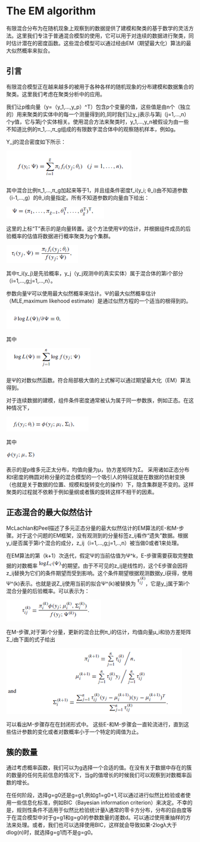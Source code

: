 # The EM algorithm

有限混合分布为在随机现象上观察到的数据提供了建模和聚类的基于数学的灵活方法。这里我们专注于普通混合模型的使用，它可以用于对连续的数据进行聚类，同时估计潜在的密度函数。这些混合模型可以通过经由EM（期望最大化）算法的最大似然概率来拟合。

## 引言

有限混合模型正在越来越多的被用于各种各样的随机现象的分布建模和数据集合的聚类。这里我们考虑在聚类分析中的应用。

我们让p维向量（y=（y_1,…,y_p）^T）包含p个变量的值，这些值是由n个（独立的）用来聚类的实体中的每一个测量得到的,同时我们让y_j表示与第j（j=1,…,n）个y值，它与第j个实体相关。使用混合方法来聚类时，y_1,…,y_n被假设为由一些不知道比例的π_1,…,π_g组成的有限数字混合体中的观察随机样本，例如g。

Y_j的混合密度如下所示：

![](https://github.com/ankang1993/data-mining-algorithms/blob/master/figure/5.1.png)

其中混合比例π_1,…,π_g加起来等于1，并且组条件密度f_i(y_i; θ_i)由不知道参数（i-1,…,g）的θ_i向量指定。所有不知道参数的向量由下给出：

![](https://github.com/ankang1993/data-mining-algorithms/blob/master/figure/5.2.png)

这里的上标“T”表示的是向量转置。这个方法使用Ψ的估计，并根据组件成员的后验概率的估值将数据进行概率聚类为g个集群。

![](https://github.com/ankang1993/data-mining-algorithms/blob/master/figure/5.3.png)

其中τ_i(y_j)是先验概率，y_j（y_j观测中的真实实体）属于混合体的第i个部分（i=1,…,g;j=1,…,n）。

参数向量Ψ可以使用最大似然概率来估计。Ψ的最大似然概率估计（MLE,maximum likehood estimate）是通过似然方程的一个适当的根得到的。

![](https://github.com/ankang1993/data-mining-algorithms/blob/master/figure/5.4.png)

其中

![](https://github.com/ankang1993/data-mining-algorithms/blob/master/figure/5.5.png)

是Ψ的对数似然函数。符合局部极大值的上式解可以通过期望最大化（EM）算法得到。

对于连续数据的建模，组件条件密度通常被认为属于同一参数族，例如正态。在这种情况下，

![](https://github.com/ankang1993/data-mining-algorithms/blob/master/figure/5.6.png)

其中

![](https://github.com/ankang1993/data-mining-algorithms/blob/master/figure/5.7.png)

表示的是p维多元正太分布，均值向量为μ，协方差矩阵为Σ。
采用诸如正态分布和t密度的椭圆对称分量的混合模型的一个吸引人的特征就是在数据的仿射变换（也就是关于数据的位置、规模和旋转变化的操作）下，隐含集群是不变的。这样聚类的过程就不依赖于例如量纲或者簇的旋转这样不相干的因素。

## 正态混合的最大似然估计

McLachlan和Peel描述了多元正态分量的最大似然估计的EM算法的E-和M-步骤。对于这个问题的EM框架，没有观测到的分量标签z_ij看作“遗失”数据。根据y_i是否属于第i个混合的成分，z_ij（i=1,…,g;j=1,..,n）被当做0或者1来处理。

在EM算法的第（k+1）次迭代，假定Ψ的当前估值为Ψ^k，E-步骤需要获取完整数据的对数概率![](https://github.com/ankang1993/data-mining-algorithms/blob/master/figure/5.8.png)的期望。由于不可见的z_ij是线性的，这个E步骤会因将z_ij替换为它们的条件期望而受到影响。这个条件期望根据观测数据y_i获得，使用Ψ^(k)表示。也就是说Z_ij使用当前的拟合Ψ^(k)被替换为![](https://github.com/ankang1993/data-mining-algorithms/blob/master/figure/5.9.png)，它是y_j属于第i个混合分量的后验概率。可以表示为：

![](https://github.com/ankang1993/data-mining-algorithms/blob/master/figure/5.10.png)

在M-步骤,对于第i个分量，更新的混合比例π_i的估计，均值向量μ_i和协方差矩阵Σ_i由下面的式子给出

![](https://github.com/ankang1993/data-mining-algorithms/blob/master/figure/5.11.png)

可以看出M-步骤存在在封闭形式中。 
这些E-和M-步骤会一直轮流进行，直到这些估计参数的变化或者对数概率小于一个特定的阈值为止。

## 簇的数量

通过考虑概率函数，我们可以为g选择一个合适的值。在没有关于数据中存在的簇的数量的任何先前信息的情况下，当g的值增长的时候我们可以观察到对数概率函数的增长。

在任何阶段，选择g=g0还是g=g1,例如g1=g0+1,可以通过进行似然比检验或者使用一些信息化标准，例如BIC（Bayesian information criterion）来决定。不幸的是，规则性条件不适用于似然比检验统计量λ通常的零卡方分布，分布的自由度等于在混合模型中对于g=g1和g=g0的参数数量的差数d。可以通过使用重抽样的方法来处理。或者，我们也可以选择使用BIC，这样就会导致如果-2logλ大于dlog(n)时，就选择g=g1而不是g=g0。
